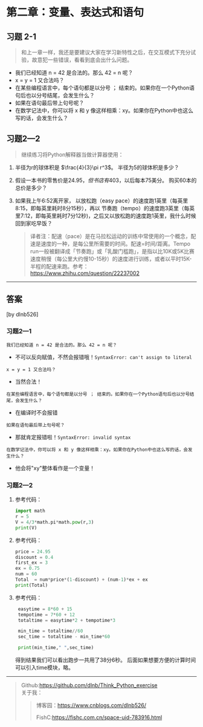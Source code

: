 # 第二章：变量、表达式和语句
## 习题 2-1
  >和上一章一样，我还是要建议大家在学习新特性之后，在交互模式下充分试验，故意犯一些错误，看看到底会出什么问题。

* 我们已经知道 n = 42 是合法的。那么 42 = n 呢？  
* x = y = 1 又合法吗？  
* 在某些编程语言中，每个语句都是以分号 ； 结束的。如果你在一个Python语句后也以分号结尾，会发生什么？  
* 如果在语句最后带上句号呢？  
* 在数学记法中，你可以将 x 和 y 像这样相乘：xy。如果你在Python中也这么写的话，会发生什么？  

## 习题2—2
  >继续练习将Python解释器当做计算器使用：
1. 半径为r的球体积是 $\frac{4}{3}\pi r^3$。 半径为5的球体积是多少？

2. 假设一本书的零售价是$24.95，但书店有40%的折扣。运费则是第一本$3，以后每本75美分。 购买60本的总价是多少？

3. 如果我上午6:52离开家， 以放松跑（easy pace）的速度跑1英里（每英里8:15，即每英里耗时8分15秒），再以 节奏跑（tempo）的速度跑3英里（每英里7:12，即每英里耗时7分12秒)，之后又以放松跑的速度跑1英里，我什么时候回到家吃早饭？
   >译者注：配速（pace）是在马拉松运动的训练中常使用的一个概念，配速是速度的一种，是每公里所需要的时间。配速=时间/距离。Tempo run一般被翻译成「节奏跑」或「乳酸门槛跑」，是指以比10K或5K比赛速度稍慢（每公里大约慢10-15秒）的速度进行训练，或者以平时15K-半程的配速来跑。参考：https://www.zhihu.com/question/22237002

___
## 答案
 [by dlnb526]
### 习题2—1
```
我们已经知道 n = 42 是合法的。那么 42 = n 呢？  
```
* 不可以反向赋值，不然会报错哦！`SyntaxError: can't assign to literal`
```
x = y = 1 又合法吗？
```
* 当然合法！ 

```
在某些编程语言中，每个语句都是以分号 ； 结束的。如果你在一个Python语句后也以分号结尾，会发生什么？ 
```
 * 在编译时不会报错
  
```
如果在语句最后带上句号呢？
```
* 那就肯定报错啦！`SyntaxError: invalid syntax`
  
```
在数学记法中，你可以将 x 和 y 像这样相乘：xy。如果你在Python中也这么写的话，会发生什么？ 
```
* 他会将"xy"整体看作是一个变量！

### 习题2—2

1. 参考代码：
     ```python
    import math
    r = 5
    V = 4/3*math.pi*math.pow(r,3)
    print(V)
   ```
2. 参考代码：
    ```python
    price = 24.95
    discount = 0.4
    first_ex = 3
    ex = 0.75
    num = 60
    Total  = num*price*(1-discount) + (num-1)*ex + ex
    print(Total)
    ```
3. 参考代码：
   ```python
    easytime = 8*60 + 15
    tempotime = 7*60 + 12
    totaltime = easytime*2 + tempotime*3

    min_time = totaltime//60
    sec_time = totaltime - min_time*60

    print(min_time," ",sec_time)
    ```
    得到结果我们可以看出跑步一共用了38分6秒。
    后面如果想要方便的计算时间可以引入time模块，略。

---
> Github:https://github.com/dlnb/Think_Python_exercise  
> 关于我：
>> 博客园：https://www.cnblogs.com/dlnb526/  
>>   
>> FishC:https://fishc.com.cn/space-uid-783916.html